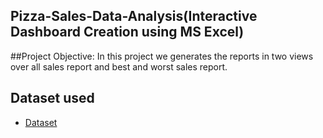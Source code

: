 ## Pizza-Sales-Data-Analysis(Interactive Dashboard Creation using MS Excel)
##Project Objective:
In this project we generates the reports in two views over all sales report and best and worst sales report.

## Dataset used
- <a href =”https://github.com/karthik-medaka09/Data-Analysis-Dashboard/blob/main/pizza%20project%20final.xlsx”>Dataset</a>

